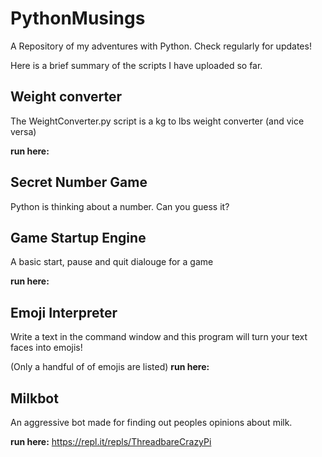 # PythonMusings
A Repository of my adventures with Python. Check regularly for updates!

Here is a brief summary of the scripts I have uploaded so far. 

## Weight converter
The WeightConverter.py script is a kg to lbs weight converter (and vice versa)

__run here:__
## Secret Number Game
Python is thinking about a number. Can you guess it?

## Game Startup Engine

A basic start, pause and quit dialouge for a game

__run here:__
## Emoji Interpreter

Write a text in the command window and this program will turn your text faces into emojis!

(Only a handful of of emojis are listed)
__run here:__

## Milkbot

An aggressive bot made for finding out peoples opinions about milk.

__run here:__ https://repl.it/repls/ThreadbareCrazyPi
